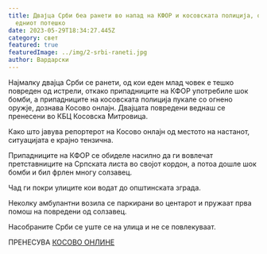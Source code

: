 ```yaml
---
title: Двајца Срби беа ранети во напад на КФОР и косовската полиција, од кои
  едниот потешко
date: 2023-05-29T18:34:27.445Z
category: свет
featured: true
featuredImage: ../img/2-srbi-raneti.jpg
author: Вардарски
---
```

Најмалку двајца Срби се ранети, од кои еден млад човек е тешко повреден од истрели, откако припадниците на КФОР употребиле шок бомби, а припадниците на косовската полиција пукале со огнено оружје, дознава Косово онлајн.
Двајцата повредени веднаш се пренесени во КБЦ Косовска Митровица.

Како што јавува репортерот на Косово онлајн од местото на настанот, ситуацијата е крајно тензична.

Припадниците на КФОР се обиделе насилно да ги вовлечат претставниците на Српската листа во својот кордон, а потоа дошле шок бомби и бил фрлен многу солзавец.

Чад ги покри улиците кои водат до општинската зграда.

Неколку амбулантни возила се паркирани во центарот и пружаат прва помош на повредени од солзавец.

Насобраните Срби се уште се на улица и не се повлекуваат.

ПРЕНЕСУВА [КОСОВО ОНЛИНЕ](https://www.kosovo-online.com/)

[](https://www.kosovo-online.com/)
